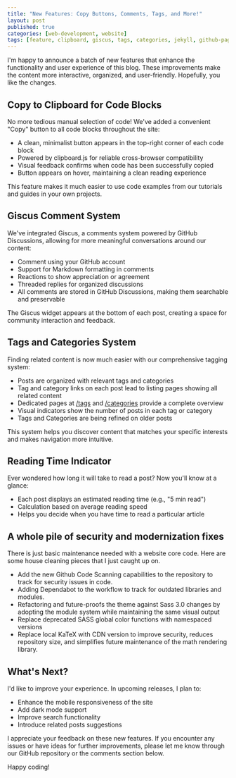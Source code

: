```yaml
---
title: "New Features: Copy Buttons, Comments, Tags, and More!"
layout: post
published: true
categories: [web-development, website]
tags: [feature, clipboard, giscus, tags, categories, jekyll, github-pages, website]
---
```


I'm happy to announce a batch of new features that enhance the functionality and user experience of this blog. These improvements make the content more interactive, organized, and user-friendly. Hopefully, you like the changes.

<!-- excerpt-end -->

## Copy to Clipboard for Code Blocks

No more tedious manual selection of code! We've added a convenient "Copy" button to all code blocks throughout the site:

- A clean, minimalist button appears in the top-right corner of each code block
- Powered by clipboard.js for reliable cross-browser compatibility
- Visual feedback confirms when code has been successfully copied
- Button appears on hover, maintaining a clean reading experience

This feature makes it much easier to use code examples from our tutorials and guides in your own projects.

## Giscus Comment System

We've integrated Giscus, a comments system powered by GitHub Discussions, allowing for more meaningful conversations around our content:

- Comment using your GitHub account
- Support for Markdown formatting in comments
- Reactions to show appreciation or agreement
- Threaded replies for organized discussions
- All comments are stored in GitHub Discussions, making them searchable and preservable

The Giscus widget appears at the bottom of each post, creating a space for community interaction and feedback.

## Tags and Categories System

Finding related content is now much easier with our comprehensive tagging system:

- Posts are organized with relevant tags and categories
- Tag and category links on each post lead to listing pages showing all related content
- Dedicated pages at [/tags](/tags) and [/categories](/categories) provide a complete overview
- Visual indicators show the number of posts in each tag or category
- Tags and Categories are being refined on older posts

This system helps you discover content that matches your specific interests and makes navigation more intuitive.

## Reading Time Indicator

Ever wondered how long it will take to read a post? Now you'll know at a glance:

- Each post displays an estimated reading time (e.g., "5 min read")
- Calculation based on average reading speed
- Helps you decide when you have time to read a particular article

## A whole pile of security and modernization fixes

There is just basic maintenance needed with a website core code. Here are some house cleaning pieces that I just caught up on.

- Add the new Github Code Scanning capabilities to the repository to track for security issues in code.
- Adding Dependabot to the workflow to track for outdated libraries and modules.
- Refactoring and future-proofs the theme against Sass 3.0 changes by adopting the module system while maintaining the same visual output
- Replace deprecated SASS global color functions with namespaced versions
- Replace local KaTeX with CDN version to improve security, reduces repository size, and simplifies future maintenance of the math rendering library.

## What's Next?

I'd like to improve your experience. In upcoming releases, I plan to:

- Enhance the mobile responsiveness of the site
- Add dark mode support
- Improve search functionality
- Introduce related posts suggestions

I appreciate your feedback on these new features. If you encounter any issues or have ideas for further improvements, please let me know through our GitHub repository or the comments section below.

Happy coding!
